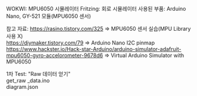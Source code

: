 WOKWI: MPU6050 시뮬레이터
Fritzing: 회로 시뮬레이터
사용된 부품: Arduino Nano, GY-521 모듈(MPU6050 센서)

참고 자료:
https://rasino.tistory.com/325 => MPU6050 센서 실습(MPU Library 사용 X)  
https://diymaker.tistory.com/79 => Arduino Nano I2C pinmap  
https://www.hackster.io/Hack-star-Arduino/arduino-simulator-adafruit-mpu6050-gyro-accelorometer-9678d6 => Virtual Arduino Simulator with MPU6050  

1차 Test:
"Raw 데이터 얻기"  
get_raw _data.ino  
diagram.json


